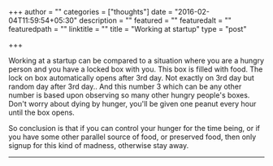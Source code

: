 +++
author = ""
categories = ["thoughts"]
date = "2016-02-04T11:59:54+05:30"
description = ""
featured = ""
featuredalt = ""
featuredpath = ""
linktitle = ""
title = "Working at startup"
type = "post"

+++

Working at a startup can be compared to a situation where you are a hungry person and you have a locked box with you. This box is filled with food. The lock on box automatically opens after 3rd day. Not exactly on 3rd day but random day after 3rd day.. And this number 3 which can be any other number is based upon observing so many other hungry people's boxes.
Don't worry about dying by hunger, you'll be given one peanut every hour until the box opens.

So conclusion is that if you can control your hunger for the time being, or if you have some other parallel source of food, or preserved food, then only signup for this kind of madness, otherwise stay away. 

---